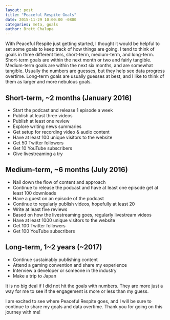 ```yaml
---
layout: post
title: "Peaceful Respite Goals"
date: 2015-11-29 10:00:00 -0800
categories: meta, goals
author: Brett Chalupa
---
```


With Peaceful Respite just getting started, I thought it would be helpful to
set some goals to keep track of how things are going. I tend to think of
goals in three different tiers, short-term, medium-term, and long-term.
Short-term goals are within the next month or two and fairly tangible.
Medium-term goals are within the next six months, and are somewhat
tangible. Usually the numbers are guesses, but they help see data
progress overtime. Long-term goals are usually guesses at best, and I
like to think of them as larger and more nebulous goals.

## Short-term, ~2 months (January 2016)

- Start the podcast and release 1 episode a week
- Publish at least three videos
- Publish at least one review
- Explore writing news summaries
- Get setup for recording video & audio content
- Have at least 100 unique visitors to the website
- Get 50 Twitter followers
- Get 10 YouTube subscribers
- Give livestreaming a try

## Medium-term, ~6 months (July 2016)

- Nail down the flow of content and approach
- Continue to release the podcast and have at least one episode get at
  least 100 downloads
- Have a guest on an episode of the podcast
- Continue to regularly publish videos, hopefully at least 20
- Write at least five reviews
- Based on how the livestreaming goes, regularly livestream videos
- Have at least 1000 unique visitors to the website
- Get 100 Twitter followers
- Get 100 YouTube subscribers

## Long-term, 1~2 years (~2017)

- Continue sustainably publishing content
- Attend a gaming convention and share my experience
- Interview a developer or someone in the industry
- Make a trip to Japan

It is no big deal if I did not hit the goals with numbers. They are more
just a way for me to see if the engagement is more or less than my
guess.

I am excited to see where Peaceful Respite goes, and I will be sure to
continue to share my goals and data overtime. Thank you for going on
this journey with me!
